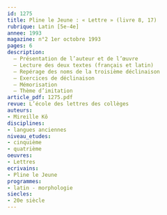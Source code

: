 ```yaml
---
id: 1275
title: Pline le Jeune : « Lettre » (livre 8, 17) 
rubrique: Latin [5e-4e]
annee: 1993
magazine: n°2 1er octobre 1993
pages: 6
description: 
  – Présentation de l’auteur et de l’œuvre
  – Lecture des deux textes (français et latin)
  – Repérage des noms de la troisième déclinaison
  – Exercices de déclinaison
  – Mémorisation
  – Thème d’imitation
article_pdf: 1275.pdf
revue: L’école des lettres des collèges
auteurs:
- Mireille Kô
disciplines:
- langues anciennes
niveau_etudes:
- cinquième
- quatrième
oeuvres:
- Lettres
ecrivains:
- Pline le Jeune
programmes:
- latin - morphologie
siecles:
- 20e siècle
---
```

